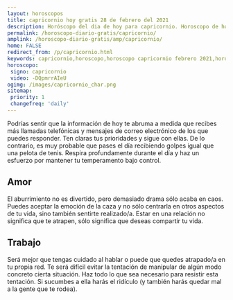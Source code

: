 ```yaml
---
layout: horoscopos
title: capricornio hoy gratis 28 de febrero del 2021 
description: Horóscopo del dia de hoy para capricornio. Horoscopo de hoy 28 de febrero del 2021. Las predicciones de amor, trabajo, vida personal gratis.
permalink: /horoscopo-diario-gratis/capricornio/
amplink: /horoscopo-diario-gratis/amp/capricornio/
home: FALSE
redirect_from: /p/capricornio.html
keywords: capricornio,horoscopo,horoscopo capricornio febrero 2021,horoscopo capricornio hoy,tarot capricornio febrero 2021,horoscopo capricornio,tarot capricornio hoy,horoscopo de hoy,horoscopo diario,tarot del amor,horoscopo de hoy capricornio,horoscopo diario del tarot, Horoscopo de hoy capricornio 28 de febrero del 2021,horóscopo del día
horoscopo:
 signo: capricornio
 video: -DQpmrrAIeU
ogimg: /images/capricornio_char.png
sitemap:
 priority: 1
 changefreq: 'daily'
---
```



Podrías sentir que la información de hoy te abruma a medida que recibes más llamadas telefónicas y mensajes de correo electrónico de los que puedes responder. Ten claras tus prioridades y sigue con ellas. De lo contrario, es muy probable que pases el día recibiendo golpes igual que una pelota de tenis. Respira profundamente durante el día y haz un esfuerzo por mantener tu temperamento bajo control.

## Amor

El aburrimiento no es divertido, pero demasiado drama sólo acaba en caos. Puedes aceptar la emoción de la caza y no sólo centrarla en otros aspectos de tu vida, sino también sentirte realizado/a. Estar en una relación no significa que te atrapen, sólo significa que deseas compartir tu vida.

## Trabajo

Será mejor que tengas cuidado al hablar o puede que quedes atrapado/a en tu propia red. Te será difícil evitar la tentación de manipular de algún modo concreto cierta situación. Haz todo lo que sea necesario para resistir esta tentación. Si sucumbes a ella harás el ridículo (y también harás quedar mal a la gente que te rodea).